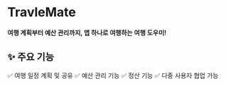 # TravleMate
**여행 계획부터 예산 관리까지, 앱 하나로 여행하는 여행 도우미!**

## ✨ 주요 기능
✅ 여행 일정 계획 및 공유
✅ 예산 관리 기능
✅ 정산 기능
✅ 다중 사용자 협업 가능
